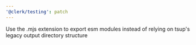 ```yaml
---
'@clerk/testing': patch
---
```


Use the .mjs extension to export esm modules instead of relying on tsup's legacy output directory structure
